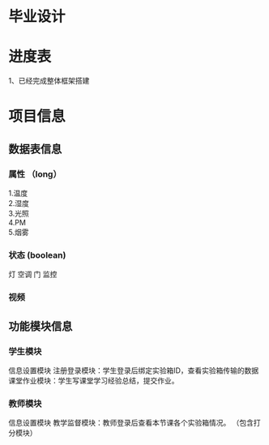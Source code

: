 # 毕业设计

# 进度表
1、已经完成整体框架搭建
# 项目信息

## 数据表信息
### 属性 （long）
1.温度  
2.湿度  
3.光照  
4.PM    
5.烟雾

### 状态 (boolean)
灯
空调
门
监控
### 视频

## 功能模块信息

### 学生模块
信息设置模块
注册登录模块：学生登录后绑定实验箱ID，查看实验箱传输的数据
课堂作业模块：学生写课堂学习经验总结，提交作业。


### 教师模块
信息设置模块
教学监督模块：教师登录后查看本节课各个实验箱情况。
（包含打分模块）

